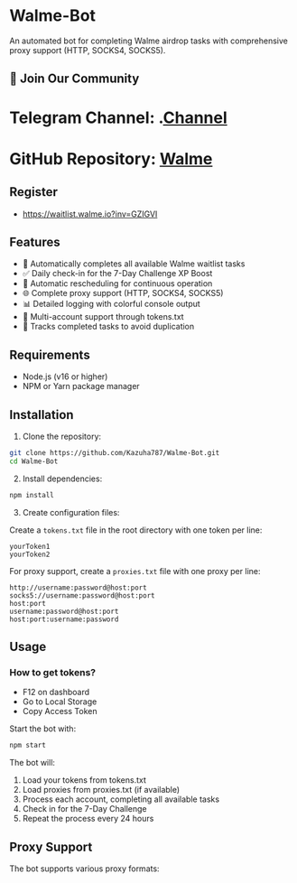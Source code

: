 # Walme-Bot
An automated bot for completing Walme airdrop tasks with comprehensive proxy support (HTTP, SOCKS4, SOCKS5).
## 📢 Join Our Community

# Telegram Channel: .[Channel](https://t.me/Offical_Im_kazuha)
# GitHub Repository: [Walme](https://github.com/Kazuha787/Walme-Bot.git)

## Register

- https://waitlist.walme.io?inv=GZIGVI

## Features

- 🚀 Automatically completes all available Walme waitlist tasks
- ✅ Daily check-in for the 7-Day Challenge XP Boost
- 🔄 Automatic rescheduling for continuous operation 
- 🌐 Complete proxy support (HTTP, SOCKS4, SOCKS5)
- 📊 Detailed logging with colorful console output
- 👥 Multi-account support through tokens.txt
- 🔄 Tracks completed tasks to avoid duplication

## Requirements

- Node.js (v16 or higher)
- NPM or Yarn package manager

## Installation

1. Clone the repository:
```bash
git clone https://github.com/Kazuha787/Walme-Bot.git
cd Walme-Bot
```

2. Install dependencies:
```bash
npm install
```

3. Create configuration files:

Create a `tokens.txt` file in the root directory with one token per line:
```
yourToken1
yourToken2
```

For proxy support, create a `proxies.txt` file with one proxy per line:
```
http://username:password@host:port
socks5://username:password@host:port
host:port
username:password@host:port
host:port:username:password
```

## Usage

### How to get tokens?
- F12 on dashboard
- Go to Local Storage
- Copy Access Token

Start the bot with:
```bash
npm start
```

The bot will:
1. Load your tokens from tokens.txt
2. Load proxies from proxies.txt (if available)
3. Process each account, completing all available tasks
4. Check in for the 7-Day Challenge
5. Repeat the process every 24 hours

## Proxy Support

The bot supports various proxy formats:
